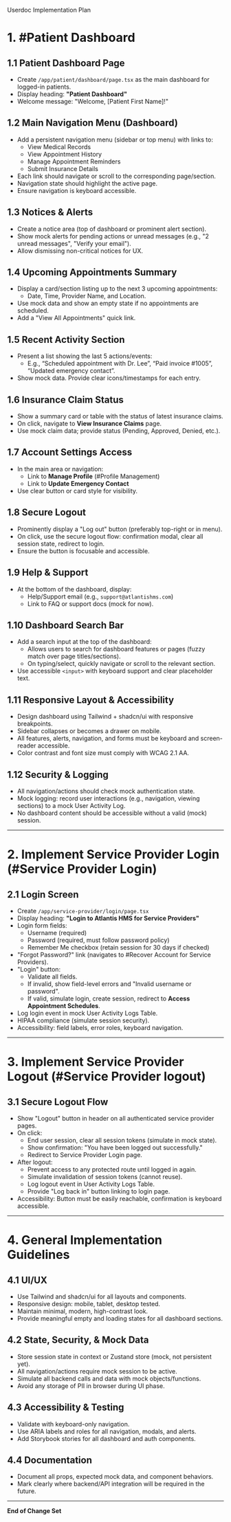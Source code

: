 Userdoc Implementation Plan

# 1. #Patient Dashboard

## 1.1 Patient Dashboard Page
- Create `/app/patient/dashboard/page.tsx` as the main dashboard for logged-in patients.
- Display heading: **"Patient Dashboard"**
- Welcome message: "Welcome, [Patient First Name]!"

## 1.2 Main Navigation Menu (Dashboard)
- Add a persistent navigation menu (sidebar or top menu) with links to:
    - View Medical Records
    - View Appointment History
    - Manage Appointment Reminders
    - Submit Insurance Details
- Each link should navigate or scroll to the corresponding page/section.
- Navigation state should highlight the active page.
- Ensure navigation is keyboard accessible.

## 1.3 Notices & Alerts
- Create a notice area (top of dashboard or prominent alert section).
- Show mock alerts for pending actions or unread messages (e.g., "2 unread messages", "Verify your email").
- Allow dismissing non-critical notices for UX.

## 1.4 Upcoming Appointments Summary
- Display a card/section listing up to the next 3 upcoming appointments:
    - Date, Time, Provider Name, and Location.
- Use mock data and show an empty state if no appointments are scheduled.
- Add a "View All Appointments" quick link.

## 1.5 Recent Activity Section
- Present a list showing the last 5 actions/events:
    - E.g., “Scheduled appointment with Dr. Lee”, “Paid invoice #1005”, “Updated emergency contact”.
- Show mock data. Provide clear icons/timestamps for each entry.

## 1.6 Insurance Claim Status
- Show a summary card or table with the status of latest insurance claims.
- On click, navigate to **View Insurance Claims** page.
- Use mock claim data; provide status (Pending, Approved, Denied, etc.).

## 1.7 Account Settings Access
- In the main area or navigation:
    - Link to **Manage Profile** (#Profile Management)
    - Link to **Update Emergency Contact**
- Use clear button or card style for visibility.

## 1.8 Secure Logout
- Prominently display a "Log out" button (preferably top-right or in menu).
- On click, use the secure logout flow: confirmation modal, clear all session state, redirect to login.
- Ensure the button is focusable and accessible.

## 1.9 Help & Support
- At the bottom of the dashboard, display:
    - Help/Support email (e.g., `support@atlantishms.com`)
    - Link to FAQ or support docs (mock for now).

## 1.10 Dashboard Search Bar
- Add a search input at the top of the dashboard:
    - Allows users to search for dashboard features or pages (fuzzy match over page titles/sections).
    - On typing/select, quickly navigate or scroll to the relevant section.
- Use accessible `<input>` with keyboard support and clear placeholder text.

## 1.11 Responsive Layout & Accessibility
- Design dashboard using Tailwind + shadcn/ui with responsive breakpoints.
- Sidebar collapses or becomes a drawer on mobile.
- All features, alerts, navigation, and forms must be keyboard and screen-reader accessible.
- Color contrast and font size must comply with WCAG 2.1 AA.

## 1.12 Security & Logging
- All navigation/actions should check mock authentication state.
- Mock logging: record user interactions (e.g., navigation, viewing sections) to a mock User Activity Log.
- No dashboard content should be accessible without a valid (mock) session.

---

# 2. Implement Service Provider Login (#Service Provider Login)

## 2.1 Login Screen
- Create `/app/service-provider/login/page.tsx`
- Display heading: **"Login to Atlantis HMS for Service Providers"**
- Login form fields:
    - Username (required)
    - Password (required, must follow password policy)
    - Remember Me checkbox (retain session for 30 days if checked)
- "Forgot Password?" link (navigates to #Recover Account for Service Providers).
- "Login" button:
    - Validate all fields.
    - If invalid, show field-level errors and "Invalid username or password".
    - If valid, simulate login, create session, redirect to **Access Appointment Schedules**.
- Log login event in mock User Activity Logs Table.
- HIPAA compliance (simulate session security).
- Accessibility: field labels, error roles, keyboard navigation.

---

# 3. Implement Service Provider Logout (#Service Provider logout)

## 3.1 Secure Logout Flow
- Show "Logout" button in header on all authenticated service provider pages.
- On click:
    - End user session, clear all session tokens (simulate in mock state).
    - Show confirmation: "You have been logged out successfully."
    - Redirect to Service Provider Login page.
- After logout:
    - Prevent access to any protected route until logged in again.
    - Simulate invalidation of session tokens (cannot reuse).
    - Log logout event in User Activity Logs Table.
    - Provide "Log back in" button linking to login page.
- Accessibility: Button must be easily reachable, confirmation is keyboard accessible.

---

# 4. General Implementation Guidelines

## 4.1 UI/UX
- Use Tailwind and shadcn/ui for all layouts and components.
- Responsive design: mobile, tablet, desktop tested.
- Maintain minimal, modern, high-contrast look.
- Provide meaningful empty and loading states for all dashboard sections.

## 4.2 State, Security, & Mock Data
- Store session state in context or Zustand store (mock, not persistent yet).
- All navigation/actions require mock session to be active.
- Simulate all backend calls and data with mock objects/functions.
- Avoid any storage of PII in browser during UI phase.

## 4.3 Accessibility & Testing
- Validate with keyboard-only navigation.
- Use ARIA labels and roles for all navigation, modals, and alerts.
- Add Storybook stories for all dashboard and auth components.

## 4.4 Documentation
- Document all props, expected mock data, and component behaviors.
- Mark clearly where backend/API integration will be required in the future.

---

**End of Change Set**
